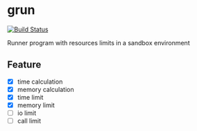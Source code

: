 # grun
[![Build Status](https://travis-ci.org/GuessEver/grun.svg?branch=master)](https://travis-ci.org/GuessEver/grun)

Runner program with resources limits in a sandbox environment

## Feature
+ [x] time calculation
+ [x] memory calculation
+ [x] time limit
+ [x] memory limit
+ [ ] io limit
+ [ ] call limit
